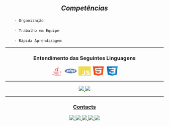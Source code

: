 <html>
<div>
    
   <h2 align="center"> <em> Competências </em> </h2>
    
        - Organização
           
        - Trabalho em Equipe
            
        - Rápida Aprendizagem

</div>

<hr>

<h3 align="center"> Entendimento das Seguintes Linguagens </h3>

<div style="display: inline_block" align="center">

  <img alt="Re-Java" height="30" width="40" src="https://github.com/devicons/devicon/blob/master/icons/java/java-plain.svg">

  <img alt="Re-PHP" height="30" width="40" src="https://raw.githubusercontent.com/devicons/devicon/master/icons/php/php-plain.svg">

  <img alt="Re-Js" height="30" width="40" src="https://raw.githubusercontent.com/devicons/devicon/master/icons/javascript/javascript-plain.svg">
  
  <img alt="Re-HTML" height="30" width="40" src="https://raw.githubusercontent.com/devicons/devicon/master/icons/html5/html5-original.svg">
    
  <img alt="Re-CSS" height="30" width="40" src="https://raw.githubusercontent.com/devicons/devicon/master/icons/css3/css3-original.svg">
  
</div>

<hr>

<div align="center">

  <a href="https://github.com/JoaoPedroSH">

  <img height="170em" src="https://github-readme-stats.vercel.app/api?username=JoaoPedroSH&show_icons=true&theme=tokyonight&include_all_commits=true&count_private=true"/>

  <img height="170em" src="https://github-readme-stats.vercel.app/api/top-langs/?username=JoaoPedroSH&layout=compact&langs_count=7&theme=tokyonight"/>

</div>

<hr>

<h3 align="center"> Contacts </h3>

<div align="center">

  <a href="https://wa.me/+5594992927891" alt="WhatsApp" target="_blank">

  <img src="https://img.shields.io/badge/-WhatsApp-25d366?style=flat-square&labelColor=25d366&logo=whatsapp&logoColor=white&link=https://wa.me/+5594992927891"/>

  </a>

  <a href="https://www.linkedin.com/in/joão-pedro-pereira-lima-1b648a1b9/" alt="linkedin" target="_blank">

  <img src="https://img.shields.io/badge/LinkedIn-%230077B5.svg?&style=flat-square&logo=linkedin&logoColor=white">

  </a>

  <a href="mailto:joaopedro.shalom27@gmail.com" alt="gmail" target="_blank">

  <img src="https://img.shields.io/badge/-Gmail-FF0000?style=flat-square&labelColor=FF0000&logo=gmail&logoColor=white&link=mailto:joaopedro.shalom27@gmail.com" />

  </a>

  <a href="https://instagram.com/joaopedrosh_" target="_blank">
  
  <img src="https://img.shields.io/badge/-Instagram-%23E4405F?style=flat-square&logo=instagram&logoColor=white">
  
  </a>

  <a href="https://discord.com/channels/880199805345861722/880199805345861726" target="_blank">
  
  <img src="https://img.shields.io/badge/Discord-7289DA?style=flat-square&logo=discord&logoColor=white">
  
  </a> 

</div>
</html>
